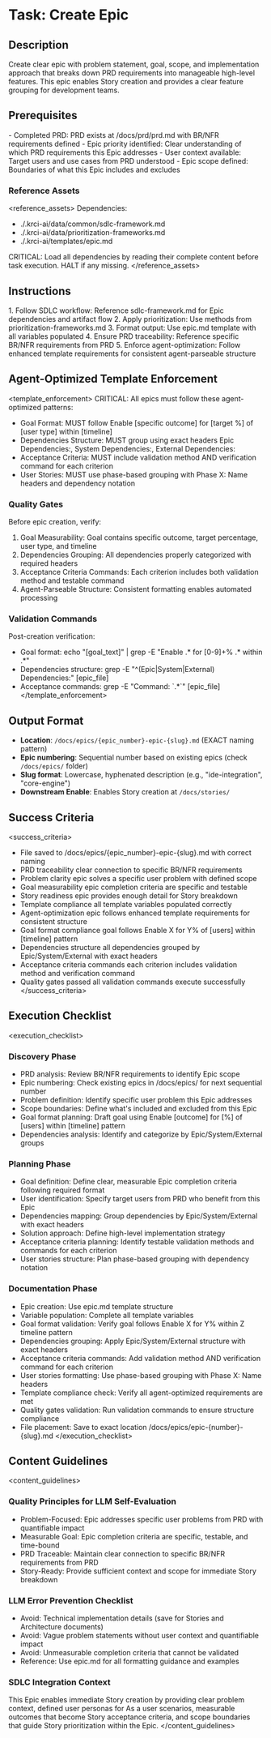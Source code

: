 # Task: Create Epic

## Description

Create clear epic with problem statement, goal, scope, and implementation approach that breaks down PRD requirements into manageable high-level features. This epic enables Story creation and provides a clear feature grouping for development teams.

## Prerequisites

<prerequisites>
- Completed PRD: PRD exists at /docs/prd/prd.md with BR/NFR requirements defined
- Epic priority identified: Clear understanding of which PRD requirements this Epic addresses
- User context available: Target users and use cases from PRD understood
- Epic scope defined: Boundaries of what this Epic includes and excludes
</prerequisites>

### Reference Assets

<reference_assets>
Dependencies:
- ./.krci-ai/data/common/sdlc-framework.md
- ./.krci-ai/data/prioritization-frameworks.md
- ./.krci-ai/templates/epic.md

CRITICAL: Load all dependencies by reading their complete content before task execution. HALT if any missing.
</reference_assets>

## Instructions

<instructions>
1. Follow SDLC workflow: Reference sdlc-framework.md for Epic dependencies and artifact flow
2. Apply prioritization: Use methods from prioritization-frameworks.md
3. Format output: Use epic.md template with all variables populated
4. Ensure PRD traceability: Reference specific BR/NFR requirements from PRD
5. Enforce agent-optimization: Follow enhanced template requirements for consistent agent-parseable structure
</instructions>

## Agent-Optimized Template Enforcement

<template_enforcement>
CRITICAL: All epics must follow these agent-optimized patterns:

- Goal Format: MUST follow Enable [specific outcome] for [target %] of [user type] within [timeline]
- Dependencies Structure: MUST group using exact headers Epic Dependencies:, System Dependencies:, External Dependencies:
- Acceptance Criteria: MUST include validation method AND verification command for each criterion
- User Stories: MUST use phase-based grouping with Phase X: Name headers and dependency notation

### Quality Gates

Before epic creation, verify:

1. Goal Measurability: Goal contains specific outcome, target percentage, user type, and timeline
2. Dependencies Grouping: All dependencies properly categorized with required headers
3. Acceptance Criteria Commands: Each criterion includes both validation method and testable command
4. Agent-Parseable Structure: Consistent formatting enables automated processing

### Validation Commands

Post-creation verification:
- Goal format: echo "[goal_text]" | grep -E "Enable .* for [0-9]+% .* within .*"
- Dependencies structure: grep -E "^(Epic|System|External) Dependencies:" [epic_file]
- Acceptance commands: grep -E "Command: \`.*\`" [epic_file]
</template_enforcement>

## Output Format

- **Location**: `/docs/epics/{epic_number}-epic-{slug}.md` (EXACT naming pattern)
- **Epic numbering**: Sequential number based on existing epics (check `/docs/epics/` folder)
- **Slug format**: Lowercase, hyphenated description (e.g., "ide-integration", "core-engine")
- **Downstream Enable**: Enables Story creation at `/docs/stories/`

## Success Criteria

<success_criteria>
- File saved to /docs/epics/{epic_number}-epic-{slug}.md with correct naming
- PRD traceability clear connection to specific BR/NFR requirements
- Problem clarity epic solves a specific user problem with defined scope
- Goal measurability epic completion criteria are specific and testable
- Story readiness epic provides enough detail for Story breakdown
- Template compliance all template variables populated correctly
- Agent-optimization epic follows enhanced template requirements for consistent structure
- Goal format compliance goal follows Enable X for Y% of [users] within [timeline] pattern
- Dependencies structure all dependencies grouped by Epic/System/External with exact headers
- Acceptance criteria commands each criterion includes validation method and verification command
- Quality gates passed all validation commands execute successfully
</success_criteria>

## Execution Checklist

<execution_checklist>
### Discovery Phase

- PRD analysis: Review BR/NFR requirements to identify Epic scope
- Epic numbering: Check existing epics in /docs/epics/ for next sequential number
- Problem definition: Identify specific user problem this Epic addresses
- Scope boundaries: Define what's included and excluded from this Epic
- Goal format planning: Draft goal using Enable [outcome] for [%] of [users] within [timeline] pattern
- Dependencies analysis: Identify and categorize by Epic/System/External groups

### Planning Phase

- Goal definition: Define clear, measurable Epic completion criteria following required format
- User identification: Specify target users from PRD who benefit from this Epic
- Dependencies mapping: Group dependencies by Epic/System/External with exact headers
- Solution approach: Define high-level implementation strategy
- Acceptance criteria planning: Identify testable validation methods and commands for each criterion
- User stories structure: Plan phase-based grouping with dependency notation

### Documentation Phase

- Epic creation: Use epic.md template structure
- Variable population: Complete all template variables
- Goal format validation: Verify goal follows Enable X for Y% within Z timeline pattern
- Dependencies grouping: Apply Epic/System/External structure with exact headers
- Acceptance criteria commands: Add validation method AND verification command for each criterion
- User stories formatting: Use phase-based grouping with Phase X: Name headers
- Template compliance check: Verify all agent-optimized requirements are met
- Quality gates validation: Run validation commands to ensure structure compliance
- File placement: Save to exact location /docs/epics/epic-{number}-{slug}.md
</execution_checklist>

## Content Guidelines

<content_guidelines>
### Quality Principles for LLM Self-Evaluation

- Problem-Focused: Epic addresses specific user problems from PRD with quantifiable impact
- Measurable Goal: Epic completion criteria are specific, testable, and time-bound
- PRD Traceable: Maintain clear connection to specific BR/NFR requirements from PRD
- Story-Ready: Provide sufficient context and scope for immediate Story breakdown

### LLM Error Prevention Checklist

- Avoid: Technical implementation details (save for Stories and Architecture documents)
- Avoid: Vague problem statements without user context and quantifiable impact
- Avoid: Unmeasurable completion criteria that cannot be validated
- Reference: Use epic.md for all formatting guidance and examples

### SDLC Integration Context

This Epic enables immediate Story creation by providing clear problem context, defined user personas for As a user scenarios, measurable outcomes that become Story acceptance criteria, and scope boundaries that guide Story prioritization within the Epic.
</content_guidelines>
